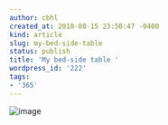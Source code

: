 ```yaml
---
author: cbhl
created_at: 2010-08-15 23:50:47 -0400
kind: article
slug: my-bed-side-table
status: publish
title: 'My bed-side table '
wordpress_id: '222'
tags:
- '365'
---
```


![image](//images.michael-chang.ca/blog/wp-content/uploads/2010/08/wpid-IMG_20100815_234953.jpg)
